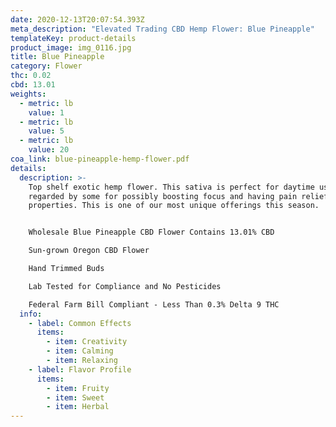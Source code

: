 ```yaml
---
date: 2020-12-13T20:07:54.393Z
meta_description: "Elevated Trading CBD Hemp Flower: Blue Pineapple"
templateKey: product-details
product_image: img_0116.jpg
title: Blue Pineapple
category: Flower
thc: 0.02
cbd: 13.01
weights:
  - metric: lb
    value: 1
  - metric: lb
    value: 5
  - metric: lb
    value: 20
coa_link: blue-pineapple-hemp-flower.pdf
details:
  description: >-
    Top shelf exotic hemp flower. This sativa is perfect for daytime use. It is
    regarded by some for possibly boosting focus and having pain relief
    properties. This is one of our most unique offerings this season. 


    Wholesale Blue Pineapple CBD Flower Contains 13.01% CBD

    Sun-grown Oregon CBD Flower

    Hand Trimmed Buds

    Lab Tested for Compliance and No Pesticides

    Federal Farm Bill Compliant - Less Than 0.3% Delta 9 THC
  info:
    - label: Common Effects
      items:
        - item: Creativity
        - item: Calming
        - item: Relaxing
    - label: Flavor Profile
      items:
        - item: Fruity
        - item: Sweet
        - item: Herbal
---
```

